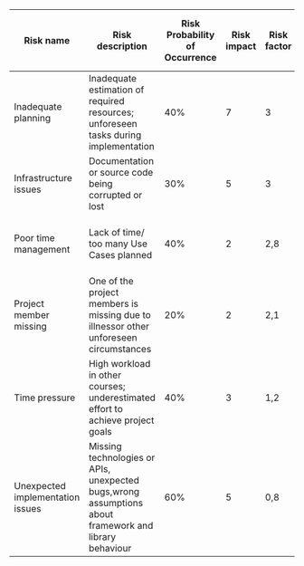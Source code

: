 | Risk name                        | Risk description                                                                                      | Risk Probability of Occurrence | Risk impact | Risk factor | Risk mitigation                                               | Person in Charge of Tracking |
|----------------------------------|-------------------------------------------------------------------------------------------------------|--------------------------------|-------------|-------------|---------------------------------------------------------------|------------------------------|
| Inadequate planning              | Inadequate estimation of required resources; unforeseen tasks during implementation                   | 40%                            | 7           | 3           | Educate ourselves about technologies involved in the project  | Daniel                       |
| Infrastructure issues            | Documentation or source code being corrupted or lost                                                  | 30%                            | 5           | 3           | Commit regularly                                              | Anastasia                    |
| Poor time management             | Lack of time/ too many Use Cases planned                                                              | 40%                            | 2           | 2,8         | Check progress weekly,reduce the number of UC if needed       | Daniel                       |
| Project member missing           | One of the project members is missing due to illnessor other unforeseen circumstances                 | 20%                            | 2           | 2,1         | Define separate tasks, keep the team informed of own progress | Anastasia                    |
| Time pressure                    | High workload in other courses; underestimated effort to achieve project goals                        | 40%                            | 3           | 1,2         | Work on issues regularly                                      | Daniel                       |
| Unexpected implementation issues | Missing technologies or APIs, unexpected bugs,wrong assumptions about framework and library behaviour | 60%                            | 5           | 0,8         | Unit tests, tutorials, books                                  | Anastasia                    |
